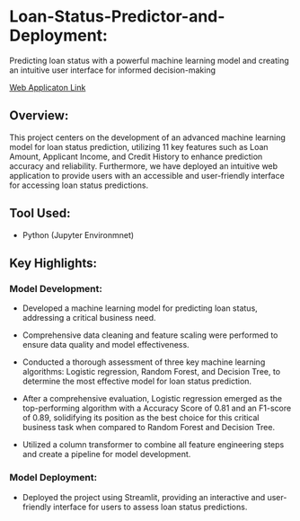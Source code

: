 # Loan-Status-Predictor-and-Deployment:
Predicting loan status with a powerful machine learning model and creating an intuitive user interface for informed decision-making

[Web Applicaton Link](https://loan-status-predictor-web-app-m333fcrmbnkhl8ntdlggdn.streamlit.app/)
## Overview:
This project centers on the development of an advanced machine learning model for loan status prediction, utilizing 11 key features such as Loan Amount, Applicant Income, and Credit History to enhance prediction accuracy and reliability. Furthermore, we have deployed an intuitive web application to provide users with an accessible and user-friendly interface for accessing loan status predictions.
## Tool Used:
* Python (Jupyter Environmnet)
## Key Highlights:
### Model Development:
* Developed a machine learning model for predicting loan status, addressing a critical business need.

* Comprehensive data cleaning and feature scaling were performed to ensure data quality and model effectiveness.

* Conducted a thorough assessment of three key machine learning algorithms: Logistic regression, Random Forest, and Decision Tree, to determine the most effective model for loan status prediction.

* After a comprehensive evaluation, Logistic regression emerged as the top-performing algorithm with a Accuracy Score of 0.81 and an F1-score of 0.89, solidifying its position as the best choice for this critical business task when compared to Random Forest and Decision Tree.

* Utilized a column transformer to combine all feature engineering steps and create a pipeline for model development.
### Model Deployment:
* Deployed the project using Streamlit, providing an interactive and user-friendly interface for users to assess loan status predictions.
